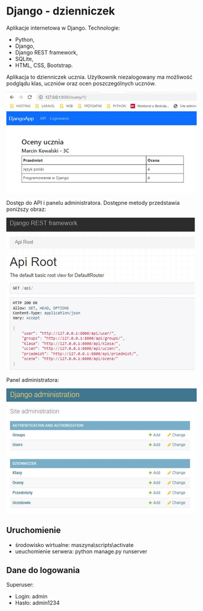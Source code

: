# Django - dzienniczek

Aplikacje internetowa w Django. Technologie:
- Python,
- Django,
- Django REST framework,
- SQLite,
- HTML, CSS, Bootstrap.

Aplikacja to dzienniczek ucznia. Użytkownik niezalogowany ma możliwość podglądu klas, uczniów oraz ocen poszczególnych ucznów.

![Dzienniczek ucznia](https://github.com/martinezart87/Django-dzienniczek/blob/master/images/Screenshot_2.jpg)

Dostęp do API i panelu administratora. Dostępne metody przedstawia poniższy obraz:

![Django REST framework](https://github.com/martinezart87/Django-dzienniczek/blob/master/images/Screenshot_1.jpg)

Panel administratora:

![Panel administratora](https://github.com/martinezart87/Django-dzienniczek/blob/master/images/Screenshot_3.jpg)

## Uruchomienie

- środowisko wirtualne: maszyna\scripts\activate
- ueuchomienie serwera: python manage.py runserver

## Dane do logowania

Superuser:
- Login: admin
- Hasło: admin1234

